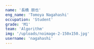 ```yaml
---
name: '長橋 朋也'
eng_name: 'Tomoya Nagahashi'
occupation: 'Student'
grade: 'M1'
team: 'Algorithm'
img: '/uploads/noimage-2-150x150.jpg'
username: 'nagahashi'
---
```

